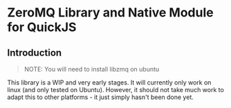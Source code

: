 # ZeroMQ Library and Native Module for QuickJS

## Introduction

> NOTE: You will need to install libzmq on ubuntu

This library is a WIP and very early stages. It will currently only work on linux (and only tested on Ubuntu).  However, it should not take much work to adapt this to other platforms - it just simply hasn't been done yet.